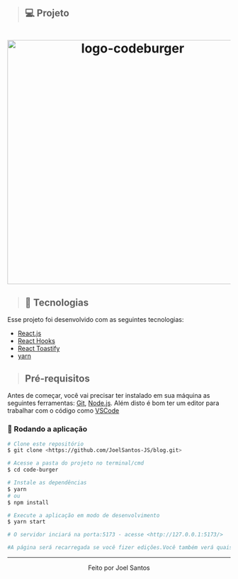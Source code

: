 
> ## 💻 Projeto

<h1 align="center">
    <img width="550px" src="https://serving.photos.photobox.com/55025472c5aff0f55dd14b53509ac892515e258aecfcb3ed860ad561345a6e9a125024b5.jpg" alt="logo-codeburger">
</h1>




> ## 🚀 Tecnologias
Esse projeto foi desenvolvido com as seguintes tecnologias:

* [React.js](https://pt-br.reactjs.org/)
* [React Hooks](https://pt-br.reactjs.org/docs/hooks-intro.html)
* [React Toastify](https://fkhadra.github.io/react-toastify/introduction)
* [yarn](https://classic.yarnpkg.com/en/docs/install#windows-stable)


>## Pré-requisitos

Antes de começar, você vai precisar ter instalado em sua máquina as seguintes ferramentas:
[Git](https://git-scm.com), [Node.js](https://nodejs.org/en/). 
Além disto é bom ter um editor para trabalhar com o código como [VSCode](https://code.visualstudio.com/)

### 🎲 Rodando a aplicação

```bash
# Clone este repositório
$ git clone <https://github.com/JoelSantos-JS/blog.git>

# Acesse a pasta do projeto no terminal/cmd
$ cd code-burger

# Instale as dependências
$ yarn
# ou
$ npm install

# Execute a aplicação em modo de desenvolvimento
$ yarn start

# O servidor inciará na porta:5173 - acesse <http://127.0.0.1:5173/> 

#A página será recarregada se você fizer edições.Você também verá quaisquer erros no console.
```


---
<p align="center">Feito por Joel Santos </p>
